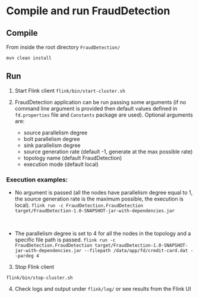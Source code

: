 # Compile and run FraudDetection

## Compile
From inside the root directory `FraudDetection/`

`mvn clean install`

## Run
1. Start Flink client 
	`flink/bin/start-cluster.sh`

2. FraudDetection application can be run passing some arguments (if no command line argument is provided then default values defined in `fd.properties` file and `Constants` package are used). Optional arguments are:<ul><li>source parallelism degree</li><li>bolt parallelism degree</li><li>sink parallelism degree</li><li>source generation rate (default -1, generate at the max possible rate)</li><li>topology name (default FraudDetection)</li><li>execution mode (default local)</li></ul>

### Execution examples:
* No argument is passed (all the nodes have parallelism degree equal to 1, the source generation rate is the maximum possible, the execution is local).
`flink run -c FraudDetection.FraudDetection target/FraudDetection-1.0-SNAPSHOT-jar-with-dependencies.jar`

<br>

* The parallelism degree is set to 4 for all the nodes in the topology and a specific file path is passed.
`flink run -c FraudDetection.FraudDetection target/FraudDetection-1.0-SNAPSHOT-jar-with-dependencies.jar --filepath /data/app/fd/credit-card.dat --pardeg 4`

3. Stop Flink client

`flink/bin/stop-cluster.sh`

4. Check logs and output under `flink/log/` or see results from the Flink UI